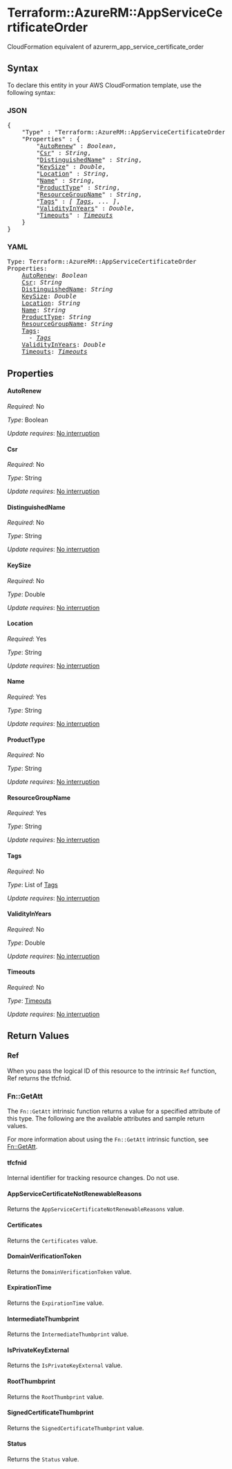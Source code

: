 # Terraform::AzureRM::AppServiceCertificateOrder

CloudFormation equivalent of azurerm_app_service_certificate_order

## Syntax

To declare this entity in your AWS CloudFormation template, use the following syntax:

### JSON

<pre>
{
    "Type" : "Terraform::AzureRM::AppServiceCertificateOrder",
    "Properties" : {
        "<a href="#autorenew" title="AutoRenew">AutoRenew</a>" : <i>Boolean</i>,
        "<a href="#csr" title="Csr">Csr</a>" : <i>String</i>,
        "<a href="#distinguishedname" title="DistinguishedName">DistinguishedName</a>" : <i>String</i>,
        "<a href="#keysize" title="KeySize">KeySize</a>" : <i>Double</i>,
        "<a href="#location" title="Location">Location</a>" : <i>String</i>,
        "<a href="#name" title="Name">Name</a>" : <i>String</i>,
        "<a href="#producttype" title="ProductType">ProductType</a>" : <i>String</i>,
        "<a href="#resourcegroupname" title="ResourceGroupName">ResourceGroupName</a>" : <i>String</i>,
        "<a href="#tags" title="Tags">Tags</a>" : <i>[ <a href="tags.md">Tags</a>, ... ]</i>,
        "<a href="#validityinyears" title="ValidityInYears">ValidityInYears</a>" : <i>Double</i>,
        "<a href="#timeouts" title="Timeouts">Timeouts</a>" : <i><a href="timeouts.md">Timeouts</a></i>
    }
}
</pre>

### YAML

<pre>
Type: Terraform::AzureRM::AppServiceCertificateOrder
Properties:
    <a href="#autorenew" title="AutoRenew">AutoRenew</a>: <i>Boolean</i>
    <a href="#csr" title="Csr">Csr</a>: <i>String</i>
    <a href="#distinguishedname" title="DistinguishedName">DistinguishedName</a>: <i>String</i>
    <a href="#keysize" title="KeySize">KeySize</a>: <i>Double</i>
    <a href="#location" title="Location">Location</a>: <i>String</i>
    <a href="#name" title="Name">Name</a>: <i>String</i>
    <a href="#producttype" title="ProductType">ProductType</a>: <i>String</i>
    <a href="#resourcegroupname" title="ResourceGroupName">ResourceGroupName</a>: <i>String</i>
    <a href="#tags" title="Tags">Tags</a>: <i>
      - <a href="tags.md">Tags</a></i>
    <a href="#validityinyears" title="ValidityInYears">ValidityInYears</a>: <i>Double</i>
    <a href="#timeouts" title="Timeouts">Timeouts</a>: <i><a href="timeouts.md">Timeouts</a></i>
</pre>

## Properties

#### AutoRenew

_Required_: No

_Type_: Boolean

_Update requires_: [No interruption](https://docs.aws.amazon.com/AWSCloudFormation/latest/UserGuide/using-cfn-updating-stacks-update-behaviors.html#update-no-interrupt)

#### Csr

_Required_: No

_Type_: String

_Update requires_: [No interruption](https://docs.aws.amazon.com/AWSCloudFormation/latest/UserGuide/using-cfn-updating-stacks-update-behaviors.html#update-no-interrupt)

#### DistinguishedName

_Required_: No

_Type_: String

_Update requires_: [No interruption](https://docs.aws.amazon.com/AWSCloudFormation/latest/UserGuide/using-cfn-updating-stacks-update-behaviors.html#update-no-interrupt)

#### KeySize

_Required_: No

_Type_: Double

_Update requires_: [No interruption](https://docs.aws.amazon.com/AWSCloudFormation/latest/UserGuide/using-cfn-updating-stacks-update-behaviors.html#update-no-interrupt)

#### Location

_Required_: Yes

_Type_: String

_Update requires_: [No interruption](https://docs.aws.amazon.com/AWSCloudFormation/latest/UserGuide/using-cfn-updating-stacks-update-behaviors.html#update-no-interrupt)

#### Name

_Required_: Yes

_Type_: String

_Update requires_: [No interruption](https://docs.aws.amazon.com/AWSCloudFormation/latest/UserGuide/using-cfn-updating-stacks-update-behaviors.html#update-no-interrupt)

#### ProductType

_Required_: No

_Type_: String

_Update requires_: [No interruption](https://docs.aws.amazon.com/AWSCloudFormation/latest/UserGuide/using-cfn-updating-stacks-update-behaviors.html#update-no-interrupt)

#### ResourceGroupName

_Required_: Yes

_Type_: String

_Update requires_: [No interruption](https://docs.aws.amazon.com/AWSCloudFormation/latest/UserGuide/using-cfn-updating-stacks-update-behaviors.html#update-no-interrupt)

#### Tags

_Required_: No

_Type_: List of <a href="tags.md">Tags</a>

_Update requires_: [No interruption](https://docs.aws.amazon.com/AWSCloudFormation/latest/UserGuide/using-cfn-updating-stacks-update-behaviors.html#update-no-interrupt)

#### ValidityInYears

_Required_: No

_Type_: Double

_Update requires_: [No interruption](https://docs.aws.amazon.com/AWSCloudFormation/latest/UserGuide/using-cfn-updating-stacks-update-behaviors.html#update-no-interrupt)

#### Timeouts

_Required_: No

_Type_: <a href="timeouts.md">Timeouts</a>

_Update requires_: [No interruption](https://docs.aws.amazon.com/AWSCloudFormation/latest/UserGuide/using-cfn-updating-stacks-update-behaviors.html#update-no-interrupt)

## Return Values

### Ref

When you pass the logical ID of this resource to the intrinsic `Ref` function, Ref returns the tfcfnid.

### Fn::GetAtt

The `Fn::GetAtt` intrinsic function returns a value for a specified attribute of this type. The following are the available attributes and sample return values.

For more information about using the `Fn::GetAtt` intrinsic function, see [Fn::GetAtt](https://docs.aws.amazon.com/AWSCloudFormation/latest/UserGuide/intrinsic-function-reference-getatt.html).

#### tfcfnid

Internal identifier for tracking resource changes. Do not use.

#### AppServiceCertificateNotRenewableReasons

Returns the <code>AppServiceCertificateNotRenewableReasons</code> value.

#### Certificates

Returns the <code>Certificates</code> value.

#### DomainVerificationToken

Returns the <code>DomainVerificationToken</code> value.

#### ExpirationTime

Returns the <code>ExpirationTime</code> value.

#### IntermediateThumbprint

Returns the <code>IntermediateThumbprint</code> value.

#### IsPrivateKeyExternal

Returns the <code>IsPrivateKeyExternal</code> value.

#### RootThumbprint

Returns the <code>RootThumbprint</code> value.

#### SignedCertificateThumbprint

Returns the <code>SignedCertificateThumbprint</code> value.

#### Status

Returns the <code>Status</code> value.

